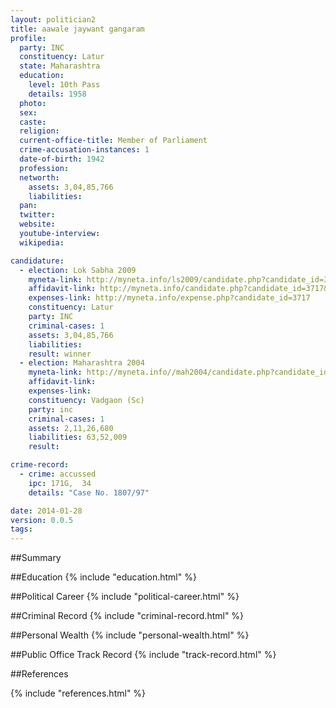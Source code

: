 ```yaml
---
layout: politician2
title: aawale jaywant gangaram
profile: 
  party: INC
  constituency: Latur
  state: Maharashtra
  education: 
    level: 10th Pass
    details: 1958
  photo: 
  sex: 
  caste: 
  religion: 
  current-office-title: Member of Parliament
  crime-accusation-instances: 1
  date-of-birth: 1942
  profession: 
  networth: 
    assets: 3,04,85,766
    liabilities: 
  pan: 
  twitter: 
  website: 
  youtube-interview: 
  wikipedia: 

candidature: 
  - election: Lok Sabha 2009
    myneta-link: http://myneta.info/ls2009/candidate.php?candidate_id=3717
    affidavit-link: http://myneta.info/candidate.php?candidate_id=3717&scan=original
    expenses-link: http://myneta.info/expense.php?candidate_id=3717
    constituency: Latur 
    party: INC
    criminal-cases: 1
    assets: 3,04,85,766
    liabilities: 
    result: winner 
  - election: Maharashtra 2004
    myneta-link: http://myneta.info//mah2004/candidate.php?candidate_id=561
    affidavit-link: 
    expenses-link: 
    constituency: Vadgaon (Sc) 
    party: inc
    criminal-cases: 1
    assets: 2,11,26,680
    liabilities: 63,52,009
    result:  

crime-record: 
  - crime: accussed
    ipc: 171G,  34
    details: "Case No. 1807/97" 

date: 2014-01-28
version: 0.0.5
tags: 
---
```

##Summary


##Education
{% include "education.html" %}


##Political Career
{% include "political-career.html" %}


##Criminal Record
{% include "criminal-record.html" %}


##Personal Wealth
{% include "personal-wealth.html" %}


##Public Office Track Record
{% include "track-record.html" %}


##References


{% include "references.html" %}
